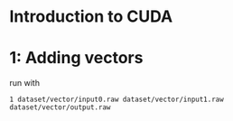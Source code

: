 # Introduction to CUDA

# 1: Adding vectors
run with


```shell
1 dataset/vector/input0.raw dataset/vector/input1.raw dataset/vector/output.raw
```
